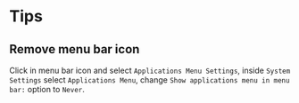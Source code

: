 # Tips

## Remove menu bar icon

Click in menu bar icon and select `Applications Menu Settings`, inside `System Settings` select `Applications Menu`, change `Show applications menu in menu bar:` option to `Never`.
